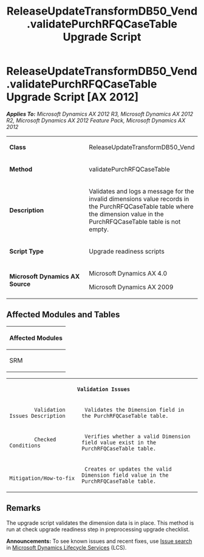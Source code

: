 ﻿---
title: ReleaseUpdateTransformDB50_Vend.validatePurchRFQCaseTable Upgrade Script
TOCTitle: ReleaseUpdateTransformDB50_Vend.validatePurchRFQCaseTable Upgrade Script
ms:assetid: 29389d6d-0915-08ac-9ed2-61d6f5498e4e
ms:mtpsurl: https://msdn.microsoft.com/en-us/library/JJ735886(v=AX.60)
ms:contentKeyID: 49707304
ms.date: 05/18/2015
mtps_version: v=AX.60
---

# ReleaseUpdateTransformDB50\_Vend.validatePurchRFQCaseTable Upgrade Script [AX 2012]


_**Applies To:** Microsoft Dynamics AX 2012 R3, Microsoft Dynamics AX 2012 R2, Microsoft Dynamics AX 2012 Feature Pack, Microsoft Dynamics AX 2012_

<table>
<colgroup>
<col style="width: 50%" />
<col style="width: 50%" />
</colgroup>
<tbody>
<tr class="odd">
<td><p><strong>Class</strong></p></td>
<td><p>ReleaseUpdateTransformDB50_Vend</p></td>
</tr>
<tr class="even">
<td><p><strong>Method</strong></p></td>
<td><p>validatePurchRFQCaseTable</p></td>
</tr>
<tr class="odd">
<td><p><strong>Description</strong></p></td>
<td><p>Validates and logs a message for the invalid dimensions value records in the PurchRFQCaseTable table where the dimension value in the PurchRFQCaseTable table is not empty.</p></td>
</tr>
<tr class="even">
<td><p><strong>Script Type</strong></p></td>
<td><p>Upgrade readiness scripts</p></td>
</tr>
<tr class="odd">
<td><p><strong>Microsoft Dynamics AX Source</strong></p></td>
<td><p>Microsoft Dynamics AX 4.0</p>
<p>Microsoft Dynamics AX 2009</p></td>
</tr>
</tbody>
</table>


## Affected Modules and Tables

<table>
<colgroup>
<col style="width: 100%" />
</colgroup>
<thead>
<tr class="header">
<th><p>Affected Modules</p></th>
</tr>
</thead>
<tbody>
<tr class="odd">
<td><p>SRM</p></td>
</tr>
</tbody>
</table>


<table xmlns="http://www.w3.org/1999/xhtml">
              <tr><th colspan="2">
		
   <p>
   
	 Validation Issues
  </p>
  </th></tr>
              <tr><td>
		
   <p>
   
	 
            Validation Issues Description
          
  </p>
  </td><td>
		
   <p>
   
	 Validates the Dimension field in the PurchRFQCaseTable table.
  </p>
  </td></tr>
              <tr><td>
		
   <p>
   
	 
            Checked Conditions
          
  </p>
  </td><td>
		
   <p>
   
	 Verifies whether a valid Dimension field value exist in the PurchRFQCaseTable table.
  </p>
  </td></tr>
              <tr><td>
		
   <p>
   
	 
            Mitigation/How-to-fix
          
  </p>
  </td><td>
		
   <p>
   
	 Creates or updates the valid Dimension field value in the PurchRFQCaseTable table.
  </p>
  </td></tr>
            </table>


## Remarks

The upgrade script validates the dimension data is in place. This method is run at check upgrade readiness step in preprocessing upgrade checklist.

  
**Announcements:** To see known issues and recent fixes, use [Issue search](http://go.microsoft.com/fwlink/?linkid=389258) in [Microsoft Dynamics Lifecycle Services](http://go.microsoft.com/fwlink/?linkid=306505) (LCS).

